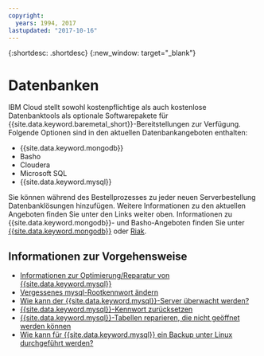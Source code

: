 ```yaml
---
copyright:
  years: 1994, 2017
lastupdated: "2017-10-16"
---
```


{:shortdesc: .shortdesc}
{:new_window: target="_blank"}


# Datenbanken

IBM Cloud stellt sowohl kostenpflichtige als auch kostenlose Datenbanktools als optionale Softwarepakete für {{site.data.keyword.baremetal_short}}-Bereitstellungen zur Verfügung. Folgende Optionen sind in den aktuellen Datenbankangeboten enthalten:

* {{site.data.keyword.mongodb}}
* Basho
* Cloudera
* Microsoft SQL
* {{site.data.keyword.mysql}}

Sie können während des Bestellprozesses zu jeder neuen Serverbestellung Datenbanklösungen hinzufügen. Weitere Informationen zu den aktuellen Angeboten finden Sie unter den Links weiter oben. Informationen zu {{site.data.keyword.mongodb}}- und Basho-Angeboten finden Sie unter [{{site.data.keyword.mongodb}}](mongodb.html) oder [Riak](riak.html).

## Informationen zur Vorgehensweise

* [Informationen zur Optimierung/Reparatur von {{site.data.keyword.mysql}}](mysql-optimization-repair-information.html)
* [Vergessenes mysql-Rootkennwort ändern](changing-forgotten-mysql-root-password.html)
* [Wie kann der {{site.data.keyword.mysql}}-Server überwacht werden?](how-can-i-monitor-what-my-mysql-server-doing.html)
* [{{site.data.keyword.mysql}}-Kennwort zurücksetzen](how-reset-mysql-password.html)
* [{{site.data.keyword.mysql}}-Tabellen reparieren, die nicht geöffnet werden können](repair-mysql-tables-will-not-open.html)
* [Wie kann für {{site.data.keyword.mysql}} ein Backup unter Linux durchgeführt werden?](how-do-i-backup-mysql-linux.html)
